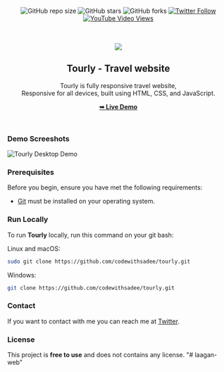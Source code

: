 <div align="center">
  
  ![GitHub repo size](https://img.shields.io/github/repo-size/codewithsadee/tourly)
  ![GitHub stars](https://img.shields.io/github/stars/codewithsadee/tourly?style=social)
  ![GitHub forks](https://img.shields.io/github/forks/codewithsadee/tourly?style=social)
[![Twitter Follow](https://img.shields.io/twitter/follow/codewithsadee_?style=social)](https://twitter.com/intent/follow?screen_name=codewithsadee_)
  [![YouTube Video Views](https://img.shields.io/youtube/views/FYFmQEpZywc?style=social)](https://youtu.be/FYFmQEpZywc)

  <br />
  <br />
  
  <img src="./readme-images/project-logo.png" />

  <h2 align="center">Tourly - Travel website</h2>

  Tourly is fully responsive travel website, <br />Responsive for all devices, built using HTML, CSS, and JavaScript.

  <a href="https://codewithsadee.github.io/tourly/"><strong>➥ Live Demo</strong></a>

</div>

<br />

### Demo Screeshots

![Tourly Desktop Demo](./readme-images/desktop.png "Desktop Demo")

### Prerequisites

Before you begin, ensure you have met the following requirements:

* [Git](https://git-scm.com/downloads "Download Git") must be installed on your operating system.

### Run Locally

To run **Tourly** locally, run this command on your git bash:

Linux and macOS:

```bash
sudo git clone https://github.com/codewithsadee/tourly.git
```

Windows:

```bash
git clone https://github.com/codewithsadee/tourly.git
```

### Contact

If you want to contact with me you can reach me at [Twitter](https://www.twitter.com/codewithsadee).

### License

This project is **free to use** and does not contains any license.
"# laagan-web" 
